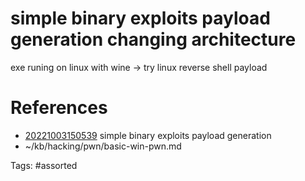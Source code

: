 # simple binary exploits payload generation changing architecture
exe runing on linux with wine -> try linux reverse shell payload

# References
- [20221003150539](/zet/20221003150539/) simple binary exploits payload generation
- ~/kb/hacking/pwn/basic-win-pwn.md

Tags:
    #assorted

